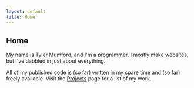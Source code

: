 ```yaml
---
layout: default
title: Home
---
```


## Home

My name is Tyler Mumford, and I'm a programmer. I mostly make websites, but I've dabbled in just about everything.

All of my published code is (so far) written in my spare time and (so far) freely available. Visit the [Projects] page for a list of my work. 

[Projects]: /projects.html